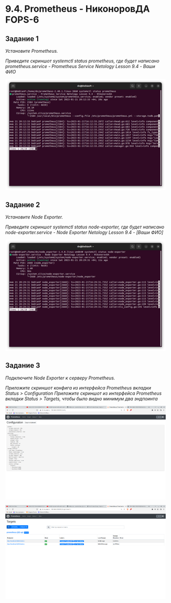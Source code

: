 # 9.4. Prometheus - НиконоровДА FOPS-6

## Задание 1

*Установите Prometheus.*

*Приведите скриншот systemctl status prometheus,  где будет написано prometheus.service - Prometheus Service Netology Lesson 9.4 - Ваши ФИО*

![alt text](https://github.com/mxssclxck/hw-9.4/blob/main/img/1.png)

## Задание 2

*Установите Node Exporter.*

*Приведите скриншот systemctl status node-exporter,  где будет написано node-exporter.service - Node Exporter Netology Lesson 9.4 - [Ваши ФИО]*

![alt text](https://github.com/mxssclxck/hw-9.4/blob/main/img/2.png)

## Задание 3

*Подключите Node Exporter к серверу Prometheus.*

*Приложите скриншот конфига из интерфейса  Prometheus вкладки Status > Configuration Приложите скриншот из интерфейса Prometheus  вкладки Status > Targets, чтобы было видно минимум два эндпоинта*

![alt text](https://github.com/mxssclxck/hw-9.4/blob/main/img/3.png)

![alt text](https://github.com/mxssclxck/hw-9.4/blob/main/img/4.png)
